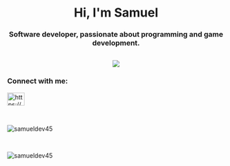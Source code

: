 <h1 align="center">Hi, I'm Samuel</h1>
<h3 align="center">Software developer, passionate about programming and game development.</h3>
<h2></h2>
<p align="center">
  <a href="https://skillicons.dev">
    <img src="https://skillicons.dev/icons?i=cpp,lua,py,html,css,js,mysql,git,linux"/>
  </a>
</p>

<h3 align="left">Connect with me:</h3>
<p align="left">
<a href="https://www.linkedin.com/in/samueldev45" target="blank"><img align="center" src="https://raw.githubusercontent.com/rahuldkjain/github-profile-readme-generator/master/src/images/icons/Social/linked-in-alt.svg" alt="https://www.linkedin.com/in/samueldev45/" height="30" width="40" /></a>
</p>

<br>

<p>
  <img align="center" src="https://github-readme-stats.vercel.app/api/top-langs?username=samueldev45&show_icons=true&locale=en&layout=compact" alt="samueldev45"/></p>
<br>

<p align="left"> <img src="https://komarev.com/ghpvc/?username=samueldev45&label=Profile%20views&color=0e75b6&style=flat" alt="samueldev45"/></p>
